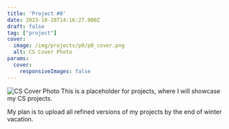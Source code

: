 ```yaml
---
title: 'Project #0'
date: 2023-10-28T14:16:27.000Z
draft: false
tag: ["project"]
cover:
  image: /img/projects/p0/p0_cover.png
  alt: CS Cover Photo
params:
  cover:
    responsiveImages: false
---
```

![CS Cover Photo](/img/projects/p0/p0_cover.png)
This is a placeholder for projects, where I will showcase my CS projects. 

My plan is to upload all refined versions of my projects by the end of winter vacation.
